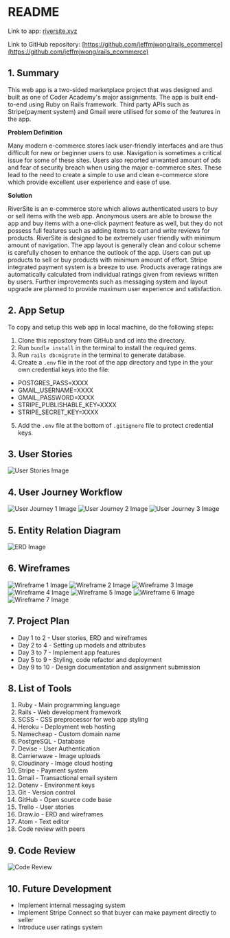 # README

Link to app: [riversite.xyz](http://riversite.xyz)

Link to GitHub repository: [https://github.com/jeffmjwong/rails_ecommerce](https://github.com/jeffmjwong/rails_ecommerce)

## 1. Summary
This web app is a two-sided marketplace project that was designed and built as one of Coder Academy's major assignments. The app is built end-to-end using Ruby on Rails framework. Third party APIs such as Stripe(payment system) and Gmail were utilised for some of the features in the app.

**Problem Definition**

Many modern e-commerce stores lack user-friendly interfaces and are thus difficult for new or beginner users to use. Navigation is sometimes a critical issue for some of these sites. Users also reported unwanted amount of ads and fear of security breach when using the major e-commerce sites. These lead to the need to create a simple to use and clean e-commerce store which provide excellent user experience and ease of use.

**Solution**

RiverSite is an e-commerce store which allows authenticated users to buy or sell items with the web app. Anonymous users are able to browse the app and buy items with a one-click payment feature as well, but they do not possess full features such as adding items to cart and write reviews for products. RiverSite is designed to be extremely user friendly with minimum amount of navigation. The app layout is generally clean and colour scheme is carefully chosen to enhance the outlook of the app. Users can put up products to sell or buy products with minimum amount of effort. Stripe integrated payment system is a breeze to use. Products average ratings are automatically calculated from individual ratings given from reviews written by users. Further improvements such as messaging system and layout upgrade are planned to provide maximum user experience and satisfaction.

## 2. App Setup

To copy and setup this web app in local machine, do the following steps:
1. Clone this repository from GitHub and cd into the directory.
2. Run ```bundle install``` in the terminal to install the required gems.
3. Run ```rails db:migrate``` in the terminal to generate database.
4. Create a ```.env``` file in the root of the app directory and type in the your own credential keys into the file:
 * POSTGRES_PASS=XXXX
 * GMAIL_USERNAME=XXXX
 * GMAIL_PASSWORD=XXXX
 * STRIPE_PUBLISHABLE_KEY=XXXX
 * STRIPE_SECRET_KEY=XXXX
5. Add the ```.env``` file at the bottom of ```.gitignore``` file to protect credential keys.

## 3. User Stories

![User Stories Image](/app/assets/images/user-stories.png)

## 4. User Journey Workflow

![User Journey 1 Image](/app/assets/images/user-journey1.jpg)
![User Journey 2 Image](/app/assets/images/user-journey2.jpg)
![User Journey 3 Image](/app/assets/images/user-journey3.jpg)

## 5. Entity Relation Diagram

![ERD Image](/app/assets/images/ERD.jpg)

## 6. Wireframes

![Wireframe 1 Image](/app/assets/images/wireframe1.png)
![Wireframe 2 Image](/app/assets/images/wireframe2.png)
![Wireframe 3 Image](/app/assets/images/wireframe3.png)
![Wireframe 4 Image](/app/assets/images/wireframe4.png)
![Wireframe 5 Image](/app/assets/images/wireframe5.png)
![Wireframe 6 Image](/app/assets/images/wireframe6.png)
![Wireframe 7 Image](/app/assets/images/wireframe7.png)

## 7. Project Plan

 + Day 1 to 2 - User stories, ERD and wireframes
 + Day 2 to 4 - Setting up models and attributes
 + Day 3 to 7 - Implement app features
 + Day 5 to 9 - Styling, code refactor and deployment
 + Day 9 to 10 - Design documentation and assignment submission

## 8. List of Tools

1. Ruby - Main programming language
2. Rails - Web development framework
3. SCSS - CSS preprocessor for web app styling
4. Heroku - Deployment web hosting
5. Namecheap - Custom domain name
6. PostgreSQL - Database
7. Devise - User Authentication
8. Carrierwave - Image uploads
9. Cloudinary - Image cloud hosting
10. Stripe - Payment system
11. Gmail - Transactional email system
12. Dotenv - Environment keys
13. Git - Version control
14. GitHub - Open source code base
15. Trello - User stories
16. Draw.io - ERD and wireframes
17. Atom - Text editor
18. Code review with peers

## 9. Code Review

![Code Review](/app/assets/images/code-review.png)

## 10. Future Development
 - Implement internal messaging system
 - Implement Stripe Connect so that buyer can make payment directly to seller
 - Introduce user ratings system
